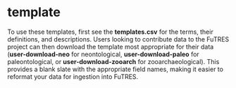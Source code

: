 # template
To use these templates, first see the **templates.csv** for the terms, their definitions, and descriptions. Users looking to contribute data to the FuTRES project can then download the template most appropriate for their data (**user-download-neo** for neontological, **user-download-paleo** for paleontological, or **user-download-zooarch** for zooarchaeological). This provides a blank slate with the appropriate field names, making it easier to reformat your data for ingestion into FuTRES.
